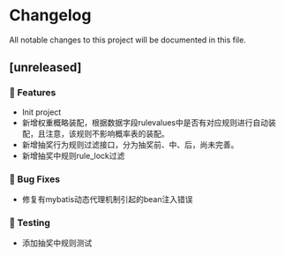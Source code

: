 # Changelog

All notable changes to this project will be documented in this file.

## [unreleased]

### 🚀 Features

- Init project
- 新增权重概略装配，根据数据字段rulevalues中是否有对应规则进行自动装配，且注意，该规则不影响概率表的装配。
- 新增抽奖行为规则过滤接口，分为抽奖前、中、后，尚未完善。
- 新增抽奖中规则rule_lock过滤

### 🐛 Bug Fixes

- 修复有mybatis动态代理机制引起的bean注入错误

### 🧪 Testing

- 添加抽奖中规则测试

<!-- generated by git-cliff -->
